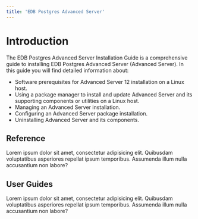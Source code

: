 ```yaml
---
title: 'EDB Postgres Advanced Server'
---
```


# Introduction

The EDB Postgres Advanced Server Installation Guide is a comprehensive guide to installing EDB Postgres Advanced Server (Advanced Server). In this guide you will find detailed information about:

- Software prerequisites for Advanced Server 12 installation on a Linux host.
- Using a package manager to install and update Advanced Server and its supporting components or utilities on a Linux host.
- Managing an Advanced Server installation.
- Configuring an Advanced Server package installation.
- Uninstalling Advanced Server and its components.

## Reference

Lorem ipsum dolor sit amet, consectetur adipisicing elit. Quibusdam voluptatibus asperiores repellat ipsum temporibus. Assumenda illum nulla accusantium non labore?

## User Guides

Lorem ipsum dolor sit amet, consectetur adipisicing elit. Quibusdam voluptatibus asperiores repellat ipsum temporibus. Assumenda illum nulla accusantium non labore?
